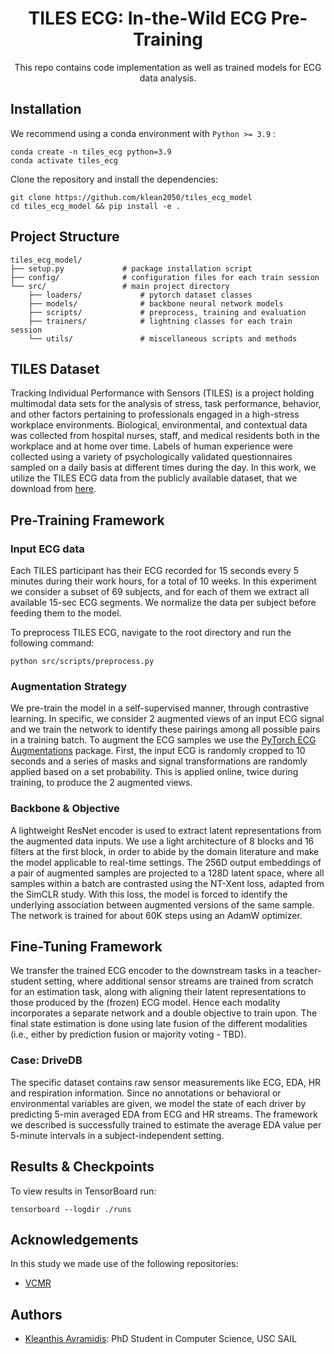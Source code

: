 

<div align="center">

# TILES ECG: In-the-Wild ECG Pre-Training
This repo contains code implementation as well as trained models for ECG data analysis.
  
</div>

## Installation

We recommend using a conda environment with ``Python >= 3.9`` :
```
conda create -n tiles_ecg python=3.9
conda activate tiles_ecg
```
Clone the repository and install the dependencies:
```
git clone https://github.com/klean2050/tiles_ecg_model
cd tiles_ecg_model && pip install -e .
```

## Project Structure

```
tiles_ecg_model/
├── setup.py             # package installation script
├── config/              # configuration files for each train session
└── src/                 # main project directory
    ├── loaders/             # pytorch dataset classes
    ├── models/              # backbone neural network models
    ├── scripts/             # preprocess, training and evaluation
    ├── trainers/            # lightning classes for each train session
    └── utils/               # miscellaneous scripts and methods
```

## TILES Dataset

Tracking Individual Performance with Sensors (TILES) is a project holding multimodal data sets for the analysis of stress, task performance, behavior, and other factors pertaining to professionals engaged in a high-stress workplace environments. Biological, environmental, and contextual data was collected from hospital nurses, staff, and medical residents both in the workplace and at home over time. Labels of human experience were collected using a variety of psychologically validated questionnaires sampled on a daily basis at different times during the day. In this work, we utilize the TILES ECG data from the publicly available dataset, that we download from [here](https://tiles-data.isi.edu/).

## Pre-Training Framework

### Input ECG data

Each TILES participant has their ECG recorded for 15 seconds every 5 minutes during their work hours, for a total of 10 weeks. In this experiment we consider a subset of 69 subjects, and for each of them we extract all available 15-sec ECG segments. We normalize the data per subject before feeding them to the model.

To preprocess TILES ECG, navigate to the root directory and run the following command:
```
python src/scripts/preprocess.py
```

### Augmentation Strategy

We pre-train the model in a self-supervised manner, through contrastive learning. In specific, we consider 2 augmented views of an input ECG signal and we train the network to identify these pairings among all possible pairs in a training batch. To augment the ECG samples we use the [PyTorch ECG Augmentations](https://github.com/klean2050/ecg-augmentations) package. First, the input ECG is randomly cropped to 10 seconds and a series of masks and signal transformations are randomly applied based on a set probability. This is applied online, twice during training, to produce the 2 augmented views.

### Backbone \& Objective

A lightweight ResNet encoder is used to extract latent representations from the augmented data inputs. We use a light architecture of 8 blocks and 16 filters at the first block, in order to abide by the domain literature and make the model applicable to real-time settings. The 256D output embeddings of a pair of augmented samples are projected to a 128D latent space, where all samples within a batch are contrasted using the NT-Xent loss, adapted from the SimCLR study. With this loss, the model is forced to identify the underlying association between augmented versions of the same sample. The network is trained for about 60K steps using an AdamW optimizer.

## Fine-Tuning Framework

We transfer the trained ECG encoder to the downstream tasks in a teacher-student setting, where additional sensor streams are trained from scratch for an estimation task, along with aligning their latent representations to those produced by the (frozen) ECG model. Hence each modality incorporates a separate network and a double objective to train upon. The final state estimation is done using late fusion of the different modalities (i.e., either by prediction fusion or majority voting - TBD).

### Case: DriveDB

The specific dataset contains raw sensor measurements like ECG, EDA, HR and respiration information. Since no annotations or behavioral or environmental variables are given, we model the state of each driver by predicting 5-min averaged EDA from ECG and HR streams. The framework we described is successfully trained to estimate the average EDA value per 5-minute intervals in a subject-independent setting.

## Results & Checkpoints

To view results in TensorBoard run:
```
tensorboard --logdir ./runs
```

## Acknowledgements

In this study we made use of the following repositories:

* [VCMR](https://github.com/klean2050/VCMR)


## Authors
* [Kleanthis Avramidis](https://klean2050.github.io): PhD Student in Computer Science, USC SAIL
